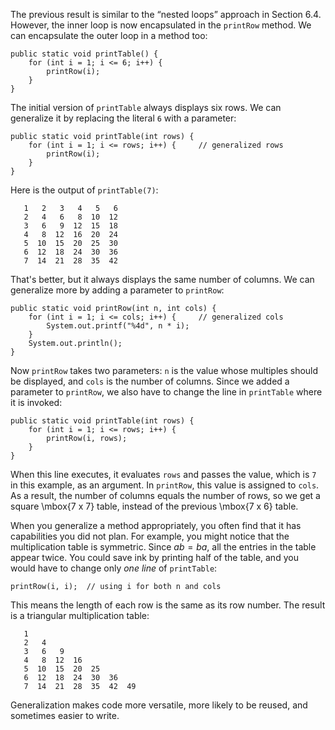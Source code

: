 The previous result is similar to the “nested loops” approach in Section 6.4. However, the inner loop is now encapsulated in the `printRow` method. We can encapsulate the outer loop in a method too:

```code
public static void printTable() {
    for (int i = 1; i <= 6; i++) {
        printRow(i);
    }
}
```

The initial version of `printTable` always displays six rows. We can generalize it by replacing the literal `6` with a parameter:

```code
public static void printTable(int rows) {
    for (int i = 1; i <= rows; i++) {     // generalized rows
        printRow(i);
    }
}
```

Here is the output of `printTable(7)`:

```code
   1   2   3   4   5   6
   2   4   6   8  10  12
   3   6   9  12  15  18
   4   8  12  16  20  24
   5  10  15  20  25  30
   6  12  18  24  30  36
   7  14  21  28  35  42
```

That's better, but it always displays the same number of columns. We can generalize more by adding a parameter to `printRow`:

```code
public static void printRow(int n, int cols) {
    for (int i = 1; i <= cols; i++) {     // generalized cols
        System.out.printf("%4d", n * i);
    }
    System.out.println();
}
```

Now `printRow` takes two parameters: `n` is the value whose multiples should be displayed, and `cols` is the number of columns. Since we added a parameter to `printRow`, we also have to change the line in `printTable` where it is invoked:

```code
public static void printTable(int rows) {
    for (int i = 1; i <= rows; i++) {
        printRow(i, rows);
    }
}
```

When this line executes, it evaluates `rows` and passes the value, which is `7` in this example, as an argument. In `printRow`, this value is assigned to `cols`. As a result, the number of columns equals the number of rows, so we get a square \mbox{7 x 7} table, instead of the previous \mbox{7 x 6} table.


When you generalize a method appropriately, you often find that it has capabilities you did not plan. For example, you might notice that the multiplication table is symmetric. Since $ab = ba$, all the entries in the table appear twice. You could save ink by printing half of the table, and you would have to change only *one line* of `printTable`:

```code
printRow(i, i);  // using i for both n and cols
```

This means the length of each row is the same as its row number. The result is a triangular multiplication table:

```code
   1
   2   4
   3   6   9
   4   8  12  16
   5  10  15  20  25
   6  12  18  24  30  36
   7  14  21  28  35  42  49
```

Generalization makes code more versatile, more likely to be reused, and sometimes easier to write.